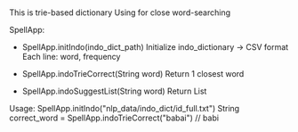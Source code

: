 #
This is trie-based dictionary
Using for close word-searching

SpellApp:
- SpellApp.initIndo(indo_dict_path)
Initialize indo_dictionary -> CSV format
Each line: word, frequency

- SpellApp.indoTrieCorrect(String word)
Return 1 closest word

- SpellApp.indoSuggestList(String word)
Return List<Suggestion>  

Usage:
SpellApp.initIndo("nlp_data/indo_dict/id_full.txt")
String correct_word = SpellApp.indoTrieCorrect("babai") // babi